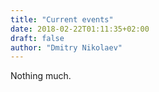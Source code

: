 ```yaml
---
title: "Current events"
date: 2018-02-22T01:11:35+02:00
draft: false
author: "Dmitry Nikolaev"
---
```


Nothing much.